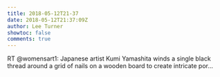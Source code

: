 ```yaml
---
title: 2018-05-12T21-37
date: 2018-05-12T21:37:09Z
author: Lee Turner
showtoc: false
comments: true
---
```


RT @womensart1: Japanese artist Kumi Yamashita winds a single black thread around a grid of nails on a wooden board to create intricate por…

